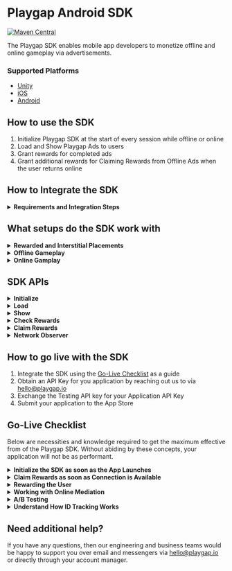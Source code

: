 # Playgap Android SDK

[![Maven Central](https://img.shields.io/maven-central/v/io.playgap/playgap-sdk.svg)](https://central.sonatype.com/artifact/io.playgap/playgap-sdk)

The Playgap SDK enables mobile app developers to monetize offline and online gameplay via advertisements.

### Supported Platforms

- [Unity](https://github.com/playgap/unity-plugin)
- [iOS](https://github.com/playgap/ios-sdk)
- [Android](https://github.com/playgap/android-sdk)

## How to use the SDK

1. Initialize Playgap SDK at the start of every session while offline or online
2. Load and Show Playgap Ads to users
3. Grant rewards for completed ads
4. Grant additional rewards for Claiming Rewards from Offline Ads when the user returns online

## How to Integrate the SDK

<details>
  <summary><b>Requirements and Integration Steps</b></summary>

## Requirements

| Platform | Minimum API Version | Minimum Gradle version|
|----------|---------------------|-----------------------|
| Android  | 21                  | 7.2                   |

## Integration
Playgap SDK is bundled together in an Android Archive (AAR) file that you can use as a dependency for an Android app module.
Unlike JAR files, AAR files can contain Android resources and a manifest file, which lets you bundle in shared resources like layouts and drawables in addition to Kotlin or Java classes and methods.

### Add public Maven distribution to Gradle
Playgap SDK is published on a public Maven distribution [Sonatype Maven Central](https://central.sonatype.com/).

You need to add the `mavenCentral()` maven artefact repository to your `settings.gradle` (if using Gradle version 7+).

```kotlin
dependencyResolutionManagement {
    repositories {
        mavenCentral()
    }
}
```

### Add AAR to Gradle
To add the AAR dependency to your project, import the latest version of the Playgap SDK AAR to your `build.gradle`.  

If you're using Kotlin DSL `kts`:
```kotlin
android {
    ...
}
dependencies {
    implementation ("io.playgap:playgap-sdk:latestVersion")
}
```

Playgap SDK `latestVersion`: [![Maven Central](https://img.shields.io/maven-central/v/io.playgap/playgap-sdk.svg)](https://central.sonatype.com/artifact/io.playgap/playgap-sdk)

### Android Manifest

In order for Playgap SDK to work correctly, you need to add the following permissions to your `AndroidManifest.xml`:

```xml
<!-- For getting the Android Advertising ID (AAID) where applicable -->
<uses-permission android:name="com.google.android.gms.permission.AD_ID" />
```

#### Permissions already present in the Playgap SDK's Android Manifest

Other permissions are already added within the Playgap SDK's `AndroidManifest.xml` and you DON'T need to add them explicitly as the manifests will be merged into a common one during build time:
```xml
<!-- For creating HTTP requests -->
<uses-permission android:name="android.permission.INTERNET" />
<!-- For monitoring network state, used for offline/online flow switching -->
<uses-permission android:name="android.permission.ACCESS_NETWORK_STATE" />
<!-- For monitoring network state, used for offline/online flow switching -->
<uses-permission android:name="android.permission.CHANGE_NETWORK_STATE" />
```

</details>

## What setups do the SDK work with <a name="how-to-use"></a>

<details>
  <summary><b>Rewarded and Interstitial Placements</b></summary>
    <p></p>

Playgap Ads can be showed for all ad scenarios (Rewarded and Interstitial) within your app. This includes examples such as:
- A user pressing a button offering 20 in-game currency to watch an ad
- An ad automatically shown after failing to complete a level

**The user must receive a Reward for viewing these ads.**

You can show Playgap Ads in both Rewarded Ad surfacing points and Interstitial Ad surfacing points within the same application. This would cover both cases of User-Initiated and Application-Initiated Ads.

The APIs and Configurable features offered by the SDK allow for the game to have full discretion over the manner in which ads are displayed to the user.

</details>
<details>
  <summary><b>Offline Gameplay</b></summary>
    <p></p>

During offline gameplay, the Playgap SDK can be used to Initialize the SDK, Load, and Show ads, and Check Rewards.

The SDK must be initialized at least once while connected to the internet first to be able to be used for offline sessions.

After this, ads can be shown offline to keep the experience consistent for users, and users should receive rewards for completed offline ads. Ads that complete fully offline are considered Unclaimed. If the user reconnects to the internet while the ad is playing, then the SDK will automatically shift to the Online Flow, and grant the reward as Claimed if the Appsheet is able to be presented during this flow.

Once the user returns to online gameplay, the application should present the user with a dialog to claim the Unclaimed rewards as soon as possible.

On this dialog, upon claiming the reward, the user will be presented with Appsheets associated with the ads that were watched offline. Playgap counts the rewards as Claimed after this Appsheet is dismissed.

It is imperative that the Appsheets are shown, as this is what is counted as a monetizeable event.

We recommend that this dialog is displayed via the Claim Rewards API as soon as the connection is re-established for a user with unclaimed rewards. The Claim Rewards sheet can be launched whenever the user is connected to the internet.

**The user should be rewarded for both completing ads while offline, as well as when they claim rewards while online.**

</details>

<details>
  <summary><b>Online Gamplay</b></summary>
    <p></p>

During online gameplay, the Playgap SDK can be used to Initialize the SDK, Load, and Show ads, and Check Rewards.

In comparison to the offline flow, online ads will display the Appsheet to the user during the flow. If the user loses connection before this point, then it will fallback to the Offline flow.

Ads which are able to display the Appsheet while the user is connected will have their rewards immediately counted as Claimed. Claimed rewards do not require the Claim Reward screen to later be shown while online.

</details>

## SDK APIs <a name="sdk-apis"></a>

<details>
  <summary><b>Initialize</b></summary>

### `PlaygapAds.initialize`

The Initialize API prepares the SDK for use during a user session. To use the it effectively:
1. Call Initialize immediately once the application launches with the correct API Key:
- Use `tj8SxMjJ9Mlya5Nn` for testing to always receive test ads
- Obtain your own API Key [steps to go live](#go-live) with your application
2. Await for Initialization Complete to use the other SDK APIs
3. Avoid calling Initialize multiple times (such as in the Unity Update Loop)

```kotlin
import io.playgap.sdk.PlaygapAds

class YourApplication: Application() {

    override fun onCreate() {
        super.onCreate()
        PlaygapAds.initialize(
            context = this,
            apiKey = "YOUR_API_KEY",
            listener = object : InitializationListener {
                override fun onInitializationError(error: InitError) {
                  Log.e("Initialization failed - ${error.type.description(context)}", error)
                }
    
                override fun onInitialized() {
                  Log.i("Initialization completed")
                }

            }
        )
    }
}
```

</details>

<details>
  <summary><b>Load</b></summary>

### `PlaygapAds.loadRewarded`

The LoadRewarded API prepares a fullscreen ad to be shown during the user session. To use the it effectively:
1. Call LoadRewarded before you need to show an Ad
2. Await for a successful LoadComplete to return a single-use Playgap Ad

```kotlin
var loadedAd: PlaygapAd?


PlaygapAds.loadRewarded(
    context = context,
    listener = object : LoadListener {
        override fun onLoadFailed(error: LoadError) {
            Log.e("Load failed - ${error.type.description(context)}", error)
        }
  
        override fun onLoaded(ad: PlaygapAd) {
            loadedAd = ad
            Log.i("Load successful triggered with id: ${ad.objectId}")
        }
    }
)
```

</details>

<details>
  <summary><b>Show</b></summary>

### `PlaygapAds.show`

The Show API prepares a fullscreen ad to be shown during the user session. To use the it effectively:
1. Ensure LoadRewarded returned a Playgap Ad
2. Call Show when you want to show a Fullscreen Ad
3. Reward the user for completing the Ad
- Offline: Only `onShowCompleted` will be triggered
- Online: Both `onUserClaimedReward` and `onShowCompleted` will be triggered
4. Resume normal app operation when either `onShowSkipped` or `onShowCompleted` is triggered


```kotlin
val ad = loadedAd ?: return

PlaygapAds.show(
    activity = activity,
    ad = ad, 
    listener = object : ShowListener {
        override fun onShowFailed(error: ShowError) {
          Log.e("Show failed - ${error.type.description(context)}", error)
        }
      
        override fun onShowSkipped() {
          Log.i("Show skipped by user")
        }
      
        override fun onShowImpression(impressionId: String) {
          Log.i("Show impression")
        }
      
        override fun onShowPlaybackEvent(event: PlaybackEvent) {
          Log.i("Show playback event - $event")
        }
      
        override fun onShowCompleted(reward: PlaygapReward) {
          Log.i("The video ad was closed")
        }
      
        override fun onUserClaimedReward(reward: PlaygapReward) {
          Log.i("User claimed reward")
        }
    }
)
```

</details>

<details>
  <summary><b>Check Rewards</b></summary>


### `PlaygapAds.checkRewards` <a name="check-rewards"></a>

The CheckRewards API is a utility function to understand the internal state of Rewards in the SDK. To use the it effectively:
1. Read the "Understand How ID Tracking Works" under [Go-Live Checklist](#go-live-checklist)
2. Test and Trigger the scenarios mentioned in this section through your application code
3. Display a UI button within your application when the user has unclaimed rewards and is connected to the internet

```kotlin
val rewards = PlaygapAds.checkRewards()
Log.i("Unclaimed rewards ${rewards.unclaimed}")
Log.i("Claimed rewards ${rewards.claimed}")

if (!rewards.unclaimed.isEmpty) {
  // Show UI button with amount of Unclaimed rewards
}
```

</details>

<details>
  <summary><b>Claim Rewards</b></summary>

### `PlaygapAds.claimRewards`<a name="claim-rewards"></a>

The ClaimRewards API is used to present a Dialog to the user which allows them to Claim their Unclaimed Rewards when they return online. To use the it effectively:
1. Read and Understand what Unclaimed Rewards are under [PlaygapAds.CheckRewards](#check-rewards)
2. Call ClaimRewards as soon as possible once a user establishes internet connection (see [PlaygapAds.NetworkObserver](#network-observer))

```kotlin
PlaygapAds.claimRewards(
    activity = activity,
    listener = object : ClaimRewardsListener {
        override fun onRewardScreenShown() {
            Log.i("Claim reward screen shown")
        }
    
        override fun onRewardScreenFailed(error: ClaimRewardError) {
            Log.e("Claim reward screen failed - ${error.type.description(context)}", error)
        }
    
        override fun onRewardScreenClosed() {
            Log.i("Claim reward screen closed")
        }
    
        override fun onStoreClick() {
            Log.i("Google Play store app sheet clicked")
        }
    
        override fun onUserClaimedReward(reward: PlaygapReward) {
            Log.i("User claimed reward")
        }
    }
)
```

</details>

<details>
  <summary><b>Network Observer</b></summary>

### `PlaygapAds.networkObserver`<a name="network-observer"></a>

The Network Observer is a utility which exposes the connection state of the user and provides updates the moment that a connection change occurs. To use it effectively:
1. Attach an observer to it when the application launches
2. Call [PlaygapAds.ClaimRewards](#claim-rewards) as soon possible in the Application Flow when the Network Observer produces a `true` value (meaning the user has reconnected to the internet)

```kotlin
import io.playgap.sdk.PlaygapAds

class YourApplication: Application() {
    
    var isUserConnected: Boolean = true

    override fun onCreate() {
        super.onCreate()
        PlaygapAds.networkObserver(
            context = this,
            observer = object: NetworkObserver {
                override fun onNetworkChange(isConnected: Boolean) {
                    isUserConnected = isConnected
                    Log.i("Is connected to network ${isConnected}")
                }
            }
        )
    }
}
```

</details>

## How to go live with the SDK <a name="go-live"></a>

1. Integrate the SDK using the [Go-Live Checklist](#go-live-checklist) as a guide
2. Obtain an API Key for you application by reaching out us to via hello@playgap.io
3. Exchange the Testing API key for your Application API Key
4. Submit your application to the App Store

## Go-Live Checklist <a name="go-live-checklist"></a>

Below are necessities and knowledge required to get the maximum effective from of the Playgap SDK. Without abiding by these concepts, your application will not be as performant.

<details>
  <summary><b>Initialize the SDK as soon as the App Launches</b></summary>
    <p></p>

When your application launches, initialize the Playgap SDK immediately.

It is a common user behavior to disconnect from the internet during the first few seconds of gameplay. It's vital to use this window of opportunity to ensure that the Playgap SDK can use this opportunity to prepare and update ads to present to the user while offline.

</details>

<details>
  <summary><b>Claim Rewards as soon as Connection is Available</b></summary>
    <p></p>

The Network API gives access to the moment a user reconnects to the internet. This should be done through a combination of:
- Automatically displaying the Claim rewards screen once the user reconnections
- And; Displaying a UI button within the application showing the amount of unclaimed rewards

Displaying users with the opportunity to install the ad while online is required to generate revenue. Therefore, it is important that the Claim Rewards Dialog is displayed to users when they have claimed rewards while offline, and while the connection to a network is established.

The amount of unclaimed rewards can be accessed via the Check Rewards API after the SDK has been initialized successfully.

</details>

<details>
  <summary><b>Rewarding the User</b></summary>
    <p></p>

Ensure that the user receives rewards both for completing offline views as well as reclaiming rewards online.

Decent rewards must be given to the user, otherwise they will not be incentivized to complete ads or claim rewards when available.

It's also quite important to give users an indication of what they've been rewarded with. This is most commonly done through simple animations after the Claim Rewards screen closes.

</details>

<details>
  <summary><b>Working with Online Mediation</b></summary>
    <p></p>

If your application is integrated with any Online Mediation SDK, such as MAX, LevelPlay, or AdMob, then you should implement the following:
1. When the user is online, call Playgap to Show Ads only when Mediation fails to Load a suitable ad
2. When the user is offline, only call Playgap to Show Ads, even if an ad was loaded from Online Mediation before the user goes offline.
- Online Mediation SDKs assume that the user is connected to the internet when watching an ad, which will cause breaking flows within your application

</details>

<details>
  <summary><b>A/B Testing</b></summary>
    <p></p>

Where possible, it's important to A/B test your application's integration with Playgap where possible for two reasons:
- If there are any errors in the integration, then the integration can be resolved prior full rollout
- When the integration is valid, it will be possible to see the overall growth of revenue of all user segments

The expectation is that there will be overall revenue growth of your Online user segment, as well as direct revenue growth from the Offline user segment.

</details>

<details>
  <summary><b>Understand How ID Tracking Works</b></summary>
    <p></p>

The Playgap SDK outputs certain identifiers on:

- The Loaded Playgap Ad => Object ID
- The Impression once the ad is shown => Impression ID
- The Reward collected offline when the ad completes => Reward ID
    - If the user was offline, the Playgap SDK considers this an "Unclaimed" Reward
    - If the user was online, the Playgap SDK considers this an "Claimed" Reward
- The Claimed Reward once the user returns online => Reward ID
    - At this stage, the Playgap SDK considers this a "Claimed" Reward

All of these IDs will be identical at the different stages of the ad lifecycle, and are exposed via the SDK APIs. These can be used for any purpose, such as **event tracking, fraud prevention, or unique rewarding solutions.**

The PlaygapAds.CheckRewards API can used to check both claimed and unclaimed rewards:

- Claimed rewards are all of the Reward IDs the user has received since the most recent update of the Playgap SDK
- Unclaimed rewards are all of the rewards from advertisements which have not yet been claimed from the Claim Rewards Dialog

</details>

## Need additional help?

If you have any questions, then our engineering and business teams would be happy to support you over email and messengers via hello@playgap.io or directly through your account manager.
